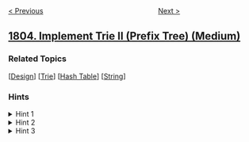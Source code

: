 <!--|This file generated by command(leetcode description); DO NOT EDIT.    |-->
<!--+----------------------------------------------------------------------+-->
<!--|@author    openset <openset.wang@gmail.com>                           |-->
<!--|@link      https://github.com/openset                                 |-->
<!--|@home      https://github.com/openset/leetcode                        |-->
<!--+----------------------------------------------------------------------+-->

[< Previous](../count-pairs-with-xor-in-a-range "Count Pairs With XOR in a Range")
　　　　　　　　　　　　　　　　
[Next >](../number-of-different-integers-in-a-string "Number of Different Integers in a String")

## [1804. Implement Trie II (Prefix Tree) (Medium)](https://leetcode.com/problems/implement-trie-ii-prefix-tree "实现 Trie （前缀树） II")



### Related Topics
  [[Design](../../tag/design/README.md)]
  [[Trie](../../tag/trie/README.md)]
  [[Hash Table](../../tag/hash-table/README.md)]
  [[String](../../tag/string/README.md)]

### Hints
<details>
<summary>Hint 1</summary>
Try to solve the first version first and reuse your code.
</details>

<details>
<summary>Hint 2</summary>
To implement the delete function, you should delete the trie nodes of the word if they are not shared with other words.
</details>

<details>
<summary>Hint 3</summary>
You should keep for each trie node a counter of how many words share this node.
</details>
